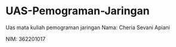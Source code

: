# UAS-Pemograman-Jaringan
Uas mata kuliah pemograman jaringan
Nama: Cheria Sevani Apiani

NIM: 362201017
